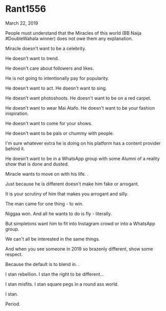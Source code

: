 # Rant1556


March 22, 2019

People must understand that the Miracles of this world (BB Naija #DoubleWahala winner) does not owe them any explanation.

Miracle doesn't want to be a celebrity. 

He doesn't want to trend.

He doesn't care about followers and likes.

He is not going to intentionally pay for popularity. 

He doesn't want to act. He doesn't want to sing.

He doesn't want photoshoots. He doesn't want to be on a red carpet. 

He doesn't want to wear Mai Atafo. He doesn't want to be your fashion inspiration. 

He doesn't want to come for your shows.

He doesn't want to be pals or chummy with people. 

I'm sure whatever extra he is doing on his platform has a content provider behind it.

He doesn't want to be in a WhatsApp group with some Alumni of a reality show that is done and dusted.

Miracle wants to move on with his life.
.

Just because he is different doesn't make him fake or arrogant.

It is your scrutiny of him that makes you arrogant and silly.

The man came for one thing - to win.

Niggaa won. And all he wants to do is fly - literally.

But simpletons want him to fit into Instagram crowd or into a WhatsApp group.

We can't all be interested in the same things.

And when you see someone in 2019 so brazenly different, show some respect.

Because the default is to blend in.
.

I stan rebellion. I stan the right to be different...

I stan misfits. I stan square pegs in a round ass world.

I stan.

Period.